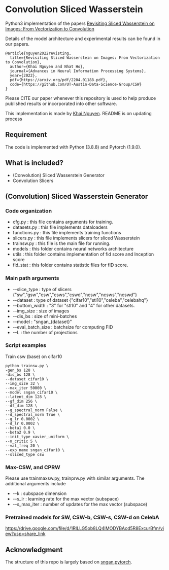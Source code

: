 # Convolution Sliced Wasserstein
Python3 implementation of the papers [Revisiting Sliced Wasserstein on Images: From Vectorization to Convolution](https://arxiv.org/abs/2204.01188)


Details of the model architecture and experimental results can be found in our papers.

```
@article{nguyen2022revisting,
  title={Revisiting Sliced Wasserstein on Images: From Vectorization to Convolution},
  author={Khai Nguyen and Nhat Ho},
  journal={Advances in Neural Information Processing Systems},
  year={2022},
  pdf={https://arxiv.org/pdf/2204.01188.pdf},
  code={https://github.com/UT-Austin-Data-Science-Group/CSW}
}
```
Please CITE our paper whenever this repository is used to help produce published results or incorporated into other software.

This implementation is made by [Khai Nguyen](https://khainb.github.io). README is on updating process



## Requirement
The code is implemented with Python (3.8.8) and Pytorch (1.9.0).

## What is included?
* (Convolution) Sliced Wasserstein Generator
* Convolution Slicers

## (Convolution) Sliced Wasserstein Generator
### Code organization
* cfg.py : this file contains arguments for training.
* datasets.py : this file implements dataloaders
* functions.py : this file implements training functions
* slicers.py : this file implements slicers for sliced Wasserstein
* trainsw.py : this file is the main file for running.
* models : this folder contains neural networks architecture
* utils : this folder contains implementation of fid score and Inception score
* fid_stat : this folder contains statistic files for fID score.
### Main path arguments
* --slice_type : type of slicers {"sw","gsw","csw","csws","cswd","ncsw","ncsws","ncswd"}
* --dataset : type of dataset {"cifar10","stl10","celeba","celebahq"}
* --bottom_width : "3" for "stl10" and "4" for other datasets.
* --img_size : size of images
* --dis_bs : size of mini-batches
* --model : "sngan_{dataset}"
* --eval_batch_size : batchsize for computing FID
* --L : the number of projections
### Script examples
Train csw (base) on cifar10
```
python trainsw.py \
-gen_bs 128 \
-dis_bs 128 \
--dataset cifar10 \
--img_size 32 \
--max_iter 50000 \
--model sngan_cifar10 \
--latent_dim 128 \
--gf_dim 256 \
--df_dim 128 \
--g_spectral_norm False \
--d_spectral_norm True \
--g_lr 0.0002 \
--d_lr 0.0002 \
--beta1 0.0 \
--beta2 0.9 \
--init_type xavier_uniform \
--n_critic 5 \
--val_freq 20 \
--exp_name sngan_cifar10 \
--sliced_type csw
```
### Max-CSW, and CPRW

Please use trainmaxsw.py, trainprw.py with similar arguments. The additional arguments include 

* --k : subspace dimension
* --s_lr : learning rate for the max vector (subspace) 
* --s_max_iter : number of updates for the max vector (subspace)

### Pretrained models for SW, CSW-b, CSW-s, CSW-d on CelebA
https://drive.google.com/file/d/1RILLG5ob8LQ4lMODYBAcd5R8ExcurBfm/view?usp=share_link

## Acknowledgment
The structure of this repo is largely based on [sngan.pytorch](https://github.com/GongXinyuu/sngan.pytorch).